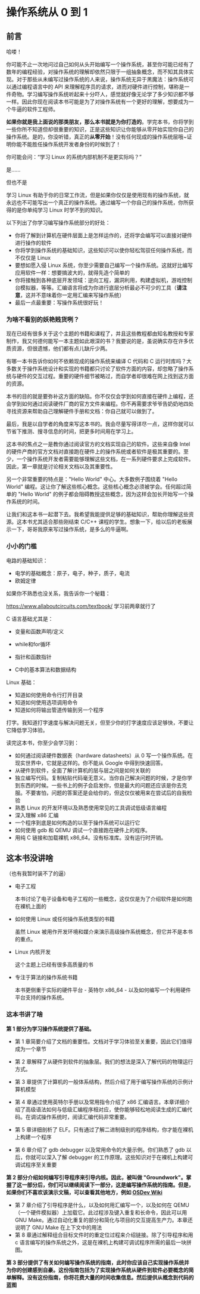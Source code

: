 # 操作系统从 0 到 1



## 前言



哈喽！



你可能不止一次地问过自己如何从头开始编写一个操作系统，甚至你可能已经有了数年的编程经验，对操作系统的理解却依然只限于一组抽象概念，而不知其具体实现。对于那些从未编写过操作系统的人来说，操作系统无异于黑魔法：操作系统可以通过编程语言中的 API 来理解程序员的请求，进而对硬件进行控制，堪称是一件奇物。学习编写操作系统听起来十分吓人，感觉就好像无论学了多少知识都不够一样。因此你现在阅读本书可能是为了对操作系统有一个更好的理解，想要成为一个牛逼的软件工程师。



**如果你就是我上面说的那类朋友，那么本书就是为你打造的**。学完本书，你将学到一些你所不知道但却很重要的知识，正是这些知识让你能够从零开始实现你自己的操作系统。是的，你没听错，真正的**从零开始**！没有任何现成的操作系统层哦~证明你能不能胜任操作系统开发者身份的时候到了！



你可能会问：“学习 Linux 的系统内部机制不是更实际吗？”



是……  

但也不是



学习 Linux 有助于你的日常工作流，但是如果你仅仅是使用现有的操作系统，就永远也不可能写出一个真正的操作系统。通过编写一个你自己的操作系统，你所获得的是你单纯学习 Linux 时学不到的知识。



以下列出了你学习编写操作系统部分的好处：



+ 你将了解到计算机在硬件层面上是怎样运作的，还将学会编写可以直接对硬件进行操作的软件
+ 你将学到操作系统的基础知识，这些知识可以使你轻松驾驭任何操作系统，而不仅仅是 Linux
+ 要想如愿入侵 Linux 系统，你至少需要自己编写一个操作系统。这就好比编写应用软件一样：想要搞波大的，就得先造个简单的
+ 你将接触到各种底层开发领域：逆向工程，漏洞利用，构建虚拟机，游戏控制台模拟器，等等。汇编语言将成为你进行底层分析最必不可少的工具（**请注意**，这并不意味着你一定用汇编来写操作系统）
+ 最后一点最重要：写操作系统很好玩！



### 为啥不看别的妖艳贱货咧？



现在已经有很多关于这个主题的书籍和课程了，并且这些教程都由知名教授和专家制作，我又何德何能写一本主题如此艰深的书？我要说的是，虽说确实存在许多优质资源，但很遗憾，他们都有点儿缺斤少两。

有哪一本书告诉你如何不依赖现成的操作系统来编译 C 代码和 C 运行时库吗？大多数关于操作系统设计和实现的书籍都只讨论了软件方面的内容，却忽略了操作系统与硬件的交互过程。重要的硬件细节被略过，而自学者却很难在网上找到这方面的资源。

本书的目的就是要弥补这方面的缺陷。你不仅仅会学到如何直接在硬件上编程，还会学到如何通过阅读硬件厂商的官方文件来编程。你不再需要求爷爷告奶奶地四处寻找资源来帮助自己理解硬件手册和文档：你自己就可以做到了。

最后，我是以自学者的角度来写这本书的。我会尽量写得详尽一点，这样你就可以节省下推测、搜寻信息的时间，把更多时间用在学习上。



这本书的焦点之一是教你通过阅读官方的文档实现自己的软件。这些来自像 Intel 的硬件产商的官方文档对直接跑在硬件上的操作系统或者软件是极其重要的。至少，一个操作系统开发者需要能够理解这些文档，在一系列硬件要求上完成软件。因此，第一章就是讨论相关文档以及其重要性。



另一个非常重要的特点是："Hello World" 中心。大多数例子围绕着 "Hello World" 编程。这让你了解这些核心概念。这些核心概念必须被学会。任何超过简单的 "Hello World" 的例子都会阻碍教授这些概念，因为这样会加长开始写一个操作系统的时间。



让我们和这本书一起潜下去。我希望我能提供足够的基础知识，帮助你理解这些资源。这本书尤其适合那些刚结束 C/C++ 课程的学生。想象一下，给以后的老板展示一下，哥哥我原来写过操作系统，是多么的牛逼啊。





### 小小的门槛



电路的基础知识：

+ 电学的基础概念：原子，电子，种子，质子，电流
+ 欧姆定律



如果你不熟悉也没关系，我告诉你一个秘籍：

https://www.allaboutcircuits.com/textbook/ 学习前两章就行了



C 语言基础尤其是：



+ 变量和函数声明/定义

+ while和for循环 

+ 指针和函数指针 

+ C中的基本算法和数据结构

  

Linux 基础：



+ 知道如何使用命令行打开目录
+ 知道如何使用选项调用命令 
+ 知道如何将输出管道传输到另一个程序



打字。我知道打字速度与解决问题无关，但至少你的打字速度应该足够快，不要让它降低学习体验。



读完这本书，你至少会学习到：



+ 如何通过阅读硬件数据表（hardware datasheets）从 0 写一个操作系统。在现实世界中，它就是这样的。你不能从 Google 中得到快速回答。
+ 从硬件到软件，全面了解计算机的层与层之间是如何关联的
+ 独立编写代码。复制粘贴代码毫无意义。当你自己解决问题的时候，才是你学到东西的时候。一些书上的例子会启发你，但是最大的问题还应该是你去克服。不要害怕，问题的答案还是会给你的，但这仅仅被用来在尝试后的自我检验
+ 熟悉 Linux 的开发环境以及熟悉使用常见的工具调试低级语言编程
+ 深入理解 x86 汇编
+ 一个程序到底是如何构造的以至于操作系统可以运行它
+ 如何使用 gdb 和 QEMU 调试一个直接跑在硬件上的程序。
+ 用纯 C 链接和加载裸机 x86_64。没有标准库。没有运行时开销。



## 这本书没讲啥



（也有我暂时装不了的逼）



+ 电子工程

  本书讨论了电子设备和电子工程的一些概念，这仅仅是为了介绍软件是如何跑在裸机上面的

+ 如何使用 Linux 或任何操作系统类型的书籍

  虽然 Linux 被用作开发环境和媒介来演示高级操作系统概念，但它并不是本书的重点。

+ Linux 内核开发

  这个主题上已经有很多高质量的书

+ 专注于算法的操作系统书籍

  本书更侧重于实际的硬件平台 - 英特尔 x86_64 - 以及如何编写一个利用硬件平台支持的操作系统。



### 这本书讲了啥



**第 1 部分为学习操作系统提供了基础。**



+ 第 1 章简要介绍了文档的重要性。文档对于学习体验至关重要，因此它们值得成为一个章节

  

+ 第 2 章解释了从硬件到软件的抽象层。我们的想法是深入了解代码的物理运行方式。

+ 第 3 章提供了计算机的一般体系结构，然后介绍了用于编写操作系统的示例计算机模型

+ 第 4 章通过使用英特尔手册以及常用指令介绍了 x86 汇编语言。本章详细介绍了高级语法如何与低级汇编程序相对应，使你能够轻松地阅读生成的汇编代码。在调试操作系统时，阅读汇编代码非常重要。

+ 第 5 章详细剖析了 ELF。只有通过了解二进制级别的程序结构，你才能在裸机上构建一个程序

+ 第 6 章介绍了 gdb debugger 以及常用命令的大量示例。你们熟悉了 gdb 以后，你就可以深入了解 debugger 的工作原理。这些知识对于在裸机上构建可调试程序至关重要



**第 2 部分介绍如何编写引导程序来引导内核。因此，被叫做 "Groundwork"。掌握了这一部分后，你们可以继续阅读下一部分，这是编写操作系统的指南。但是，如果你们不喜欢该演示文稿，可以查看其他地方，例如 [OSDev Wiki](http://wiki.osdev.org/)**



+ 第 7 章介绍了引导程序是什么，以及如何用汇编写一个，以及如何在 QEMU（一个硬件模拟器）上加载它。此过程涉及键入重复和长命令，因此可以用 GNU Make。通过自动化重复的部分和简化与项目的交互提高生产力。本章还说明了 GNU Make 在上下文中的用法
+ 第 8 章通过解释组合目标文件时的重定位过程来介绍链接。除了引导程序和用 c 语言编写的操作系统之外，这是在裸机上构建可调试程序所需的最后一块拼图。



**第 3 部分提供了有关如何编写操作系统的指南，此时你应该自己实现操作系统并为你的创建感到自豪。这份指南包括为了实现操作系统从硬件到软件必要概念的简单解释。没有这份指南，你将花费大量的时间收集信息。然后提供从概念到代码的蓝图**





